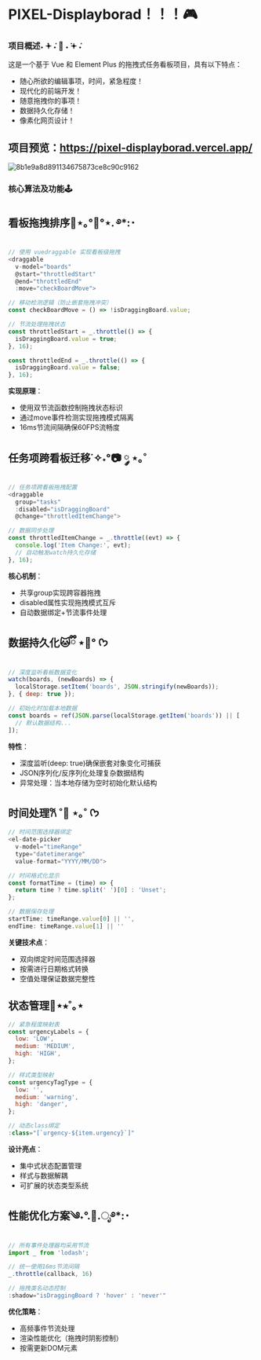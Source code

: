 
# PIXEL-Displayborad！！！🎮

### 项目概述˖ ݁𖥔 ݁˖   👾   ˖ ݁𖥔 ݁˖
这是一个基于 Vue 和 Element Plus 的拖拽式任务看板项目，具有以下特点：
- 随心所欲的编辑事项，时间，紧急程度！
- 现代化的前端开发！
- 随意拖拽你的事项！
- 数据持久化存储！
- 像素化网页设计！
  
项目预览：https://pixel-displayborad.vercel.app/
---
![8b1e9a8d891134675873ce8c90c9162](https://github.com/user-attachments/assets/39e25690-645c-466b-9dcc-438e418b94a2)


### 核心算法及功能🕹️

## 看板拖拽排序🍵⋆｡°🍡°⋆. ࿔*:･
```javascript
// 使用 vuedraggable 实现看板级拖拽
<draggable 
  v-model="boards" 
  @start="throttledStart" 
  @end="throttledEnd"
  :move="checkBoardMove">

// 移动检测逻辑（防止嵌套拖拽冲突）
const checkBoardMove = () => !isDraggingBoard.value;

// 节流处理拖拽状态
const throttledStart = _.throttle(() => {
  isDraggingBoard.value = true;
}, 16);

const throttledEnd = _.throttle(() => {
  isDraggingBoard.value = false;
}, 16);
```

**实现原理**：
- 使用双节流函数控制拖拽状态标识
- 通过move事件检测实现拖拽模式隔离
- 16ms节流间隔确保60FPS流畅度

## 任务项跨看板迁移˙✧˖°📷 ༘ ⋆｡˚
```javascript
// 任务项跨看板拖拽配置
<draggable 
  group="tasks" 
  :disabled="isDraggingBoard"
  @change="throttledItemChange">

// 数据同步处理
const throttledItemChange = _.throttle((evt) => {
  console.log('Item Change:', evt);
  // 自动触发watch持久化存储
}, 16);
```

**核心机制**：
- 共享group实现跨容器拖拽
- disabled属性实现拖拽模式互斥
- 自动数据绑定+节流事件处理

## 数据持久化🐱ྀི ⋆🐾° ᡣ𐭩
```javascript
// 深度监听看板数据变化
watch(boards, (newBoards) => {
  localStorage.setItem('boards', JSON.stringify(newBoards));
}, { deep: true });

// 初始化时加载本地数据
const boards = ref(JSON.parse(localStorage.getItem('boards')) || [
  // 默认数据结构...
]);
```

**特性**：
- 深度监听(deep: true)确保嵌套对象变化可捕获
- JSON序列化/反序列化处理复杂数据结构
- 异常处理：当本地存储为空时初始化默认结构

## 时间处理𐙚 ˚🍰 ⋆｡˚ ᡣ𐭩
```javascript
// 时间范围选择器绑定
<el-date-picker 
  v-model="timeRange" 
  type="datetimerange" 
  value-format="YYYY/MM/DD">

// 时间格式化显示
const formatTime = (time) => {
  return time ? time.split(' ')[0] : 'Unset';
};

// 数据保存处理
startTime: timeRange.value[0] || '',
endTime: timeRange.value[1] || ''
```

**关键技术点**：
- 双向绑定时间范围选择器
- 按需进行日期格式转换
- 空值处理保证数据完整性

## 状态管理🎸⋆⭒˚｡⋆
```javascript
// 紧急程度映射表
const urgencyLabels = {
  low: 'LOW',
  medium: 'MEDIUM',
  high: 'HIGH',
};

// 样式类型映射
const urgencyTagType = {
  low: '',
  medium: 'warning',
  high: 'danger',
};

// 动态class绑定
:class="[`urgency-${item.urgency}`]"
```

**设计亮点**：
- 集中式状态配置管理
- 样式与数据解耦
- 可扩展的状态类型系统

## 性能优化方案༄˖°.🍂.ೃ࿔*:･
```javascript
// 所有事件处理器均采用节流
import _ from 'lodash';

// 统一使用16ms节流间隔
_.throttle(callback, 16)

// 拖拽类名动态控制
:shadow="isDraggingBoard ? 'hover' : 'never'"
```

**优化策略**：
- 高频事件节流处理
- 渲染性能优化（拖拽时阴影控制）
- 按需更新DOM元素
